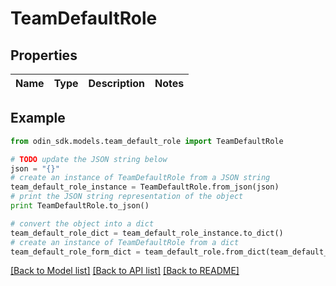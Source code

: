 # TeamDefaultRole


## Properties

Name | Type | Description | Notes
------------ | ------------- | ------------- | -------------

## Example

```python
from odin_sdk.models.team_default_role import TeamDefaultRole

# TODO update the JSON string below
json = "{}"
# create an instance of TeamDefaultRole from a JSON string
team_default_role_instance = TeamDefaultRole.from_json(json)
# print the JSON string representation of the object
print TeamDefaultRole.to_json()

# convert the object into a dict
team_default_role_dict = team_default_role_instance.to_dict()
# create an instance of TeamDefaultRole from a dict
team_default_role_form_dict = team_default_role.from_dict(team_default_role_dict)
```
[[Back to Model list]](../README.md#documentation-for-models) [[Back to API list]](../README.md#documentation-for-api-endpoints) [[Back to README]](../README.md)


